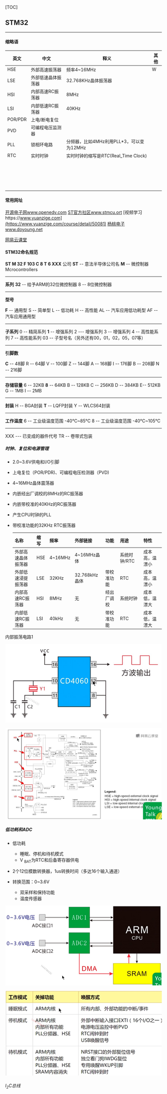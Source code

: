[TOC]



## STM32
****

#### 缩略语

| 英文    | 中文               | 释义                                     | 其他 |
| ------- | ------------------ | ---------------------------------------- | ---- |
| HSE     | 外部高速振荡器     | 频率4~16MHz                              | W    |
| LSE     | 外部低速晶体振荡器 | 32.768KHz晶体振荡器                      |      |
| HSI     | 内部高速RC振荡器   | 8MHz                                     |      |
| LSI     | 内部低速RC振荡器   | 40KHz                                    |      |
| POR/PDR | 上电/断电复位      |                                          |      |
| PVD     | 可编程电压监测器   |                                          |      |
| PLL     | 锁相环电路         | 分频器，比如4MHz利用PLL*3，可以变为12MHz |      |
| RTC     | 实时时钟           | 实时时钟的缩写是*RTC*(Real_Time Clock)   |      |
|         |                    |                                          |      |
|         |                    |                                          |      |
|         |                    |                                          |      |
|         |                    |                                          |      |
|         |                    |                                          |      |
|         |                    |                                          |      |
|         |                    |                                          |      |
|         |                    |                                          |      |
|         |                    |                                          |      |
|         |                    |                                          |      |
|         |                    |                                          |      |
|         |                    |                                          |      |
|         |                    |                                          |      |
|         |                    |                                          |      |
|         |                    |                                          |      |
|         |                    |                                          |      |
|         |                    |                                          |      |
|         |                    |                                          |      |
|         |                    |                                          |      |







#### 常用网址

[开源电子网www.openedv.com](www.openedv.com)
[ST官方社区www.stmcu.ort](www.stmcu.ort)
[视频学习https://www.yuanzige.com](https://www.yuanzige.com/course/detail/50081)
[杨桃电子www.doyoung.net](www.doyoung.net)

[网易云课堂](https://study.163.com/course/courseLearn.htm?courseId=1004569044#/learn/video?lessonId=1049050830&courseId=1004569044)

#### STM32命名规范
**ST M 32 F 103 C 8 T 6 XXX**
公司
**ST** -- 意法半导体公司名
**M** -- 微控制器Mcrocontrollers

---

**系列**
**32** -- 给予ARM的32位微控制器
8 -- 8位微控制器

-----
**型号**

**F** -- 通用型  S -- 简单型  L -- 低功耗 H -- 高性能
AL -- 汽车应用低功耗型  AF -- 汽车应用通用型

----
**子系列**
0 -- 精简系列   **1** -- 增强系列   2 --- 增强系列  3 -- 增强系列  4 -- 高性能系列
7 -- 高性能系列  03 -- 子型号名（另外还有00，01，02，05，07等）

---
**引脚数**

**C** -- 48脚  R -- 64脚  V -- 100脚  Z -- 144脚
A -- 168脚  I -- 176脚  B -- 208脚  N -- 216脚

----
**存储容量**
6 -- 32KB   **8** -- 64KB  B -- 128KB  C -- 256KB
D -- 384KB   E-- 512KB  G -- 1MB  I -- 2MB

----
**封装**
H -- BGA封装  **T** -- LQFP封装  Y -- WLCS64封装

---
**工作温度**
6 -- 工业级温度范围  -40℃~85℃
8 -- 工业级温度范围 -40℃~105℃

---
XXX --- 已变成的器件代号
TR -- 卷带式包装

##### 时钟、复位和电源管理

- 2.0~3.6V供电和I/O引脚

- 上电复位（POR/PDR)、可编程电压检测器（PVD)

- 4~16MHz晶体震荡器

- 内嵌经出厂调校的8MHz的RC振荡器

- 内嵌带校准的40KHz的RC振荡器

- 产生CPU时钟的PLL

- 带校准功能的32KHz RTC振荡器

  | 名称               | 缩写 | 频率    | 外部链接      | 功能       | 用途         | 特性           |
  | ------------------ | ---- | ------- | :------------ | ---------- | ------------ | -------------- |
  | 外部高速晶体振荡器 | HSE  | 4~16MHz | 4~16MHz晶体   |            | 系统时钟/RTC | 成本高，温漂小 |
  | 外部低速浸提振荡器 | LSE  | 32KHz   | 32.768kHz晶体 | 带校准功能 | RTC          | 成本高，温漂小 |
  | 内部高速RC振荡器   | HSI  | 8MHz    | 无            | 经出厂调校 | 系统时钟     | 成本低，温漂大 |
  | 内部低速RC振荡器   | LSI  | 40kHz   | 无            | 带校准功能 | RTC          | 成本低，温漂大 |

  
内部振荡电路1



![img](https://raw.githubusercontent.com/ipmc2/PicGo/master/img/2020-09-28_161131.jpg)

![img](https://raw.githubusercontent.com/ipmc2/PicGo/master/img/2020-09-28_161217.jpg)





##### 低功耗和ADC

+ 低功耗

  + 睡眠、停机和待机模式
  + V <sub>BAT</sub>为RTC和后备寄存器供电

+  2个12位模数转换器，1us转换时间（多达16个输入通道）
+ 转换范围：0~3.6V
  + 双采样和保持功能
  + 温度传感器



![image-20200930171746093](https://raw.githubusercontent.com/ipmc2/PicGo/master/img/image-20200930171746093.png)



![工作模式](https://raw.githubusercontent.com/ipmc2/PicGo/master/img/%E5%B7%A5%E4%BD%9C%E6%A8%A1%E5%BC%8F.png)

###### I<sub>2</sub>C总线
